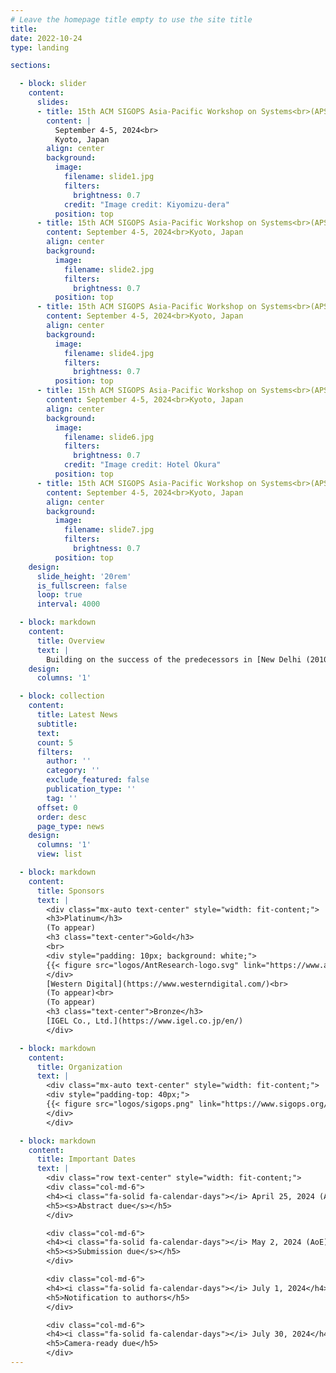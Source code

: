 ```yaml
---
# Leave the homepage title empty to use the site title
title:
date: 2022-10-24
type: landing

sections:

  - block: slider
    content:
      slides:
      - title: 15th ACM SIGOPS Asia-Pacific Workshop on Systems<br>(APSys 2024)
        content: |
          September 4-5, 2024<br>
          Kyoto, Japan
        align: center
        background:
          image:
            filename: slide1.jpg
            filters:
              brightness: 0.7
            credit: "Image credit: Kiyomizu-dera"
          position: top
      - title: 15th ACM SIGOPS Asia-Pacific Workshop on Systems<br>(APSys 2024)
        content: September 4-5, 2024<br>Kyoto, Japan
        align: center
        background:
          image:
            filename: slide2.jpg
            filters:
              brightness: 0.7
          position: top
      - title: 15th ACM SIGOPS Asia-Pacific Workshop on Systems<br>(APSys 2024)
        content: September 4-5, 2024<br>Kyoto, Japan
        align: center
        background:
          image:
            filename: slide4.jpg
            filters:
              brightness: 0.7
          position: top
      - title: 15th ACM SIGOPS Asia-Pacific Workshop on Systems<br>(APSys 2024)
        content: September 4-5, 2024<br>Kyoto, Japan
        align: center
        background:
          image:
            filename: slide6.jpg
            filters:
              brightness: 0.7
            credit: "Image credit: Hotel Okura"
          position: top
      - title: 15th ACM SIGOPS Asia-Pacific Workshop on Systems<br>(APSys 2024)
        content: September 4-5, 2024<br>Kyoto, Japan
        align: center
        background:
          image:
            filename: slide7.jpg
            filters:
              brightness: 0.7
          position: top
    design:
      slide_height: '20rem'
      is_fullscreen: false
      loop: true
      interval: 4000

  - block: markdown
    content:
      title: Overview
      text: |
        Building on the success of the predecessors in [New Delhi (2010)](https://ap-sys.org/apsys2010), [Shanghai (2011)](https://ap-sys.org/apsys2011), Seoul (2012), Singapore (2013), Beijing (2014), [Tokyo (2015)](https://ap-sys.org/apsys2015), [Hong Kong (2016)](https://ap-sys.org/apsys2016), [Mumbai (2017)](https://ap-sys.org/apsys2017), [Jeju Island (2018)](https://ap-sys.org/apsys2018), Hangzhou (2019), [Virtual (Tsukuba) (2020)](https://ap-sys.org/apsys2020), [Virtual (Hongkong) (2021)](https://ap-sys.org/apsys2021), [Virtual (Singapore) (2022)](https://ap-sys.org/apsys2022), and [Seoul (2023)](https://ap-sys.org/apsys2023), APSys 2024 will continue to be a lively forum for systems researchers and practitioners across the world to meet, interact, and collaborate with their peers from the Asia/Pacific region. The 2024 ACM APSys will be held in Kyoto, Japan on September 4-5, 2024.
    design:
      columns: '1'

  - block: collection
    content:
      title: Latest News
      subtitle:
      text:
      count: 5
      filters:
        author: ''
        category: ''
        exclude_featured: false
        publication_type: ''
        tag: ''
      offset: 0
      order: desc
      page_type: news
    design:
      columns: '1'
      view: list

  - block: markdown
    content:
      title: Sponsors
      text: |
        <div class="mx-auto text-center" style="width: fit-content;">
        <h3>Platinum</h3>
        (To appear)
        <h3 class="text-center">Gold</h3>
        <br>
        <div style="padding: 10px; background: white;">
        {{< figure src="logos/AntResearch-logo.svg" link="https://www.antgroup.com/en" width="300" >}}
        </div>
        [Western Digital](https://www.westerndigital.com/)<br>
        (To appear)<br>
        (To appear)
        <h3 class="text-center">Bronze</h3>
        [IGEL Co., Ltd.](https://www.igel.co.jp/en/)
        </div>

  - block: markdown
    content:
      title: Organization
      text: |
        <div class="mx-auto text-center" style="width: fit-content;">
        <div style="padding-top: 40px;">
        {{< figure src="logos/sigops.png" link="https://www.sigops.org/" width="200" >}}
        </div>
        </div>

  - block: markdown
    content:
      title: Important Dates
      text: |
        <div class="row text-center" style="width: fit-content;">
        <div class="col-md-6">
        <h4><i class="fa-solid fa-calendar-days"></i> April 25, 2024 (AoE)</h4>
        <h5><s>Abstract due</s></h5>
        </div>

        <div class="col-md-6">
        <h4><i class="fa-solid fa-calendar-days"></i> May 2, 2024 (AoE)</h4>
        <h5><s>Submission due</s></h5>
        </div>

        <div class="col-md-6">
        <h4><i class="fa-solid fa-calendar-days"></i> July 1, 2024</h4>
        <h5>Notification to authors</h5>
        </div>

        <div class="col-md-6">
        <h4><i class="fa-solid fa-calendar-days"></i> July 30, 2024</h4>
        <h5>Camera-ready due</h5>
        </div>
---
```

